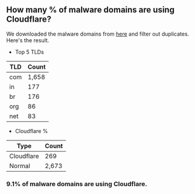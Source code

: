 ## How many % of malware domains are using Cloudflare?


We downloaded the malware domains from [here](https://urlhaus.abuse.ch) and filter out duplicates.
Here's the result.


[//]: # (start replacement)


- Top 5 TLDs

| TLD | Count |
| --- | --- |
| com | 1,658 |
| in | 177 |
| br | 176 |
| org | 86 |
| net | 83 |


- Cloudflare %

| Type | Count |
| --- | --- |
| Cloudflare | 269 |
| Normal | 2,673 |


### 9.1% of malware domains are using Cloudflare.